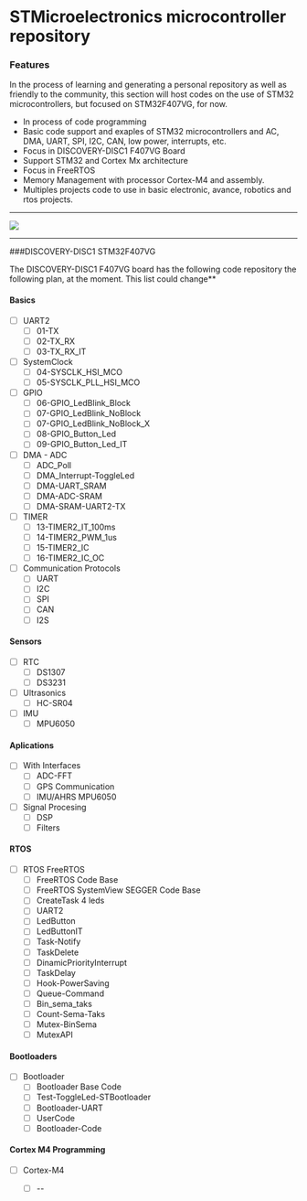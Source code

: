 # STMicroelectronics microcontroller repository
### Features

In the process of learning and generating a personal repository as well as friendly to the community, this section will host codes on the use of STM32 microcontrollers, but focused on STM32F407VG, for now. 

- In process of code programming
- Basic code support and exaples of STM32 microcontrollers and AC, DMA, UART, SPI, I2C, CAN, low power, interrupts, etc.
- Focus in DISCOVERY-DISC1 F407VG Board
- Support  STM32 and Cortex Mx architecture
- Focus in FreeRTOS
- Memory Management with processor Cortex-M4 and assembly.
- Multiples projects code to use in basic electronic, avance, robotics and rtos projects.
---

![](https://i.ibb.co/SmH8YWk/SME-trans.png)

---

###DISCOVERY-DISC1 STM32F407VG

The DISCOVERY-DISC1 F407VG board has the following code repository the following plan, at the moment. This list could change**

#### Basics

- [ ] UART2
    - [ ] 01-TX
    - [ ] 02-TX_RX
    - [ ] 03-TX_RX_IT
- [ ] SystemClock
    - [ ] 04-SYSCLK_HSI_MCO
    - [ ] 05-SYSCLK_PLL_HSI_MCO
- [ ] GPIO
    - [ ] 06-GPIO_LedBlink_Block
    - [ ] 07-GPIO_LedBlink_NoBlock
    - [ ] 07-GPIO_LedBlink_NoBlock_X
    - [ ] 08-GPIO_Button_Led
    - [ ] 09-GPIO_Button_Led_IT
- [ ] DMA - ADC
    - [ ] ADC_Poll
    - [ ] DMA_Interrupt-ToggleLed
    - [ ] DMA-UART_SRAM
    - [ ] DMA-ADC-SRAM
    - [ ] DMA-SRAM-UART2-TX
- [ ] TIMER
    - [ ] 13-TIMER2_IT_100ms
    - [ ] 14-TIMER2_PWM_1us
    - [ ] 15-TIMER2_IC
    - [ ] 16-TIMER2_IC_OC
- [ ] Communication Protocols
    - [ ] UART
    - [ ] I2C
    - [ ] SPI
    - [ ] CAN
    - [ ] I2S

#### Sensors

- [ ] RTC
    - [ ] DS1307
    - [ ] DS3231
- [ ] Ultrasonics
	- [ ] HC-SR04
- [ ] IMU
	- [ ] MPU6050

#### Aplications

- [ ] With Interfaces
    - [ ] ADC-FFT
    - [ ] GPS Communication
	- [ ] IMU/AHRS MPU6050
- [ ] Signal Procesing
	- [ ] DSP
	- [ ] Filters
	
#### RTOS

- [ ] RTOS FreeRTOS
    - [ ] FreeRTOS Code Base
    - [ ] FreeRTOS SystemView SEGGER Code Base
    - [ ] CreateTask 4 leds
    - [ ] UART2
    - [ ] LedButton
    - [ ] LedButtonIT
    - [ ] Task-Notify
    - [ ] TaskDelete
    - [ ] DinamicPriorityInterrupt
    - [ ] TaskDelay
    - [ ] Hook-PowerSaving
    - [ ] Queue-Command
    - [ ] Bin_sema_taks
    - [ ] Count-Sema-Taks
    - [ ] Mutex-BinSema
    - [ ] MutexAPI

#### Bootloaders

- [ ] Bootloader
    - [ ] Bootloader Base Code
    - [ ] Test-ToggleLed-STBootloader
    - [ ] Bootloader-UART
    - [ ] UserCode
    - [ ] Bootloader-Code

#### Cortex M4 Programming

- [ ] Cortex-M4
    - [ ] --

